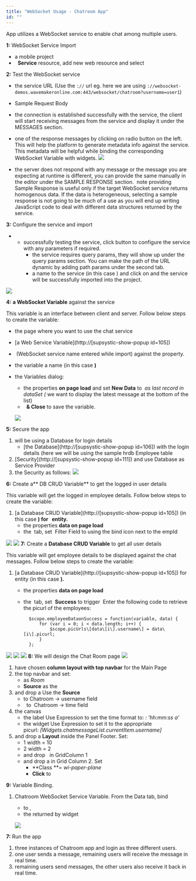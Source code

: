 ```yaml
---
title: "WebSocket Usage - Chatroom App"
id: ""
---
```


App utilizes a WebSocket service to enable chat among multiple users.

**1:** WebSocket Service Import

- a mobile project
-   **Service** resource, add new web resource and select

**2:** Test the WebSocket service

- the service URL (Use the `://` url eg. here we are using `://websocket-demos.wavemakeronline.com:443/websocket/chatroom?username=user1`)
- Sample Request Body

- the connection is established successfully with the service, the client will start receiving messages from the service and display it under the MESSAGES section.
- one of the response messages by clicking on radio button on the left. This will help the platform to generate metadata info against the service. This metadata will be helpful while binding the corresponding WebSocket Variable with widgets. [![](../assets/wschat_msg.png)](../assets/wschat_msg.png)
- the server does not respond with any message or the message you are expecting at runtime is different, you can provide the same manually in the editor under the SAMPLE RESPONSE section.  note providing Sample Response is useful only if the target WebSocket service returns homogenous data. If the data is heterogeneous, selecting a sample response is not going to be much of a use as you will end up writing JavaScript code to deal with different data structures returned by the service.

**3:** Configure the service and import

- - successfully testing the service, click button to configure the service with any parameters if required.
    - the service requires query params, they will show up under the query params section. You can make the path of the URL dynamic by adding path params under the second tab.
    - a name to the service (in this case ) and click on and the service will be successfully imported into the project.

[![](../assets/wschat_config.png)](../assets/wschat_config.png)

**4:** **a WebSocket Variable** against the service

This variable is an interface between client and server. Follow below steps to create the variable:

- the page where you want to use the chat service
- [a Web Service Variable](http://[supsystic-show-popup id=105])
-  (WebSocket service name entered while import) against the property.
- the variable a name (in this case **)**
- the Variables dialog:
    
    - the properties **on page load** and set **New Data** to  _as last record in dataSet (_ we want to display the latest message at the bottom of the list)
    -   **& Close** to save the variable.
    
    [![](../assets/wschat_var.png)](../assets/wschat_var.png)

**5:** Secure the app

1. will be using a Database for login details
    - [the Database](http://[supsystic-show-popup id=106]) with the login details (here we will be using the sample hrdb Employee table
2. [Security](http://[supsystic-show-popup id=111]) and use Database as Service Provider
3. the Security as follows: [![](../assets/wschat_sec.png)](../assets/wschat_sec.png)

**6:** Create a** DB CRUD Variable** to get the logged in user details

This variable will get the logged in employee details. Follow below steps to create the variable:

1. [a Database CRUD Variable](http://[supsystic-show-popup id=105]) (in this case ****) for   entity.****
    - the properties **data on page load**
    - the  tab, set  Filter Field to using the bind icon next to the empId

[![](../assets/wschat_var1.png)](../assets/wschat_var1.png) [![](../assets/wschat_var1data.png)](../assets/wschat_var1data.png) **7:** Create a **Database CRUD Variable** to get all user details

This variable will get employee details to be displayed against the chat messages. Follow below steps to create the variable:

1. [a Database CRUD Variable](http://[supsystic-show-popup id=105]) for   entity (in this case ****).****
    - the properties **data on page load**
    - the  tab, set  **Success** to trigger  Enter the following code to retrieve the picurl of the employees:
        
            $scope.employeeDataonSuccess = function(variable, data) {
                for (var i = 0; i < data.length; i++) {
                    $scope.picUrls\[data\[i\].username\] = data\[i\].picurl;
                }
            };
        

[![](../assets/wschat_var2.png)](../assets/wschat_var2.png) [![](../assets/wschat_var2event.png)](../assets/wschat_var2event.png) [![](../assets/wschat_var2js.png)](../assets/wschat_var2js.png) **8:** We will design the Chat Room page [![](../assets/wschat_design.png)](../assets/wschat_design.png)

1. have chosen **column layout with top navbar** for the Main Page
2. the top navbar and set:
    - as _Room_
    - **Source** as the
3. and drop a Use  the **Source**
    - to Chatroom -> username field
    -   to  Chatroom -> time field
4. the canvas
    - the label Use Expression to set the time format to: _: 'hh:mm:ss a'_
    - the widget Use Expression to set it to the appropriate picurl: _\[Widgets.chatmessageList.currentItem.username\]_
5. and drop a **Layout** inside the Panel Footer. Set:
    - 1 width = 10
    - 2 width = 2
    - and drop   in GridColumn 1
    - and drop a in Grid Column 2. Set
        - **Class **\= _wi-paper-plane_
        - **Click** to

**9:** Variable Binding.

1. Chatroom WebSocket Service Variable. From the Data tab, bind
    
    - to ,
    - the returned by widget
    
    [![](../assets/wschat_vardata.png)](../assets/wschat_vardata.png)

**7:** Run the app

1. three instances of Chatroom app and login as three different users.
2. one user sends a message, remaining users will receive the message in real time.
3. remaining users send messages, the other users also receive it back in real time.
